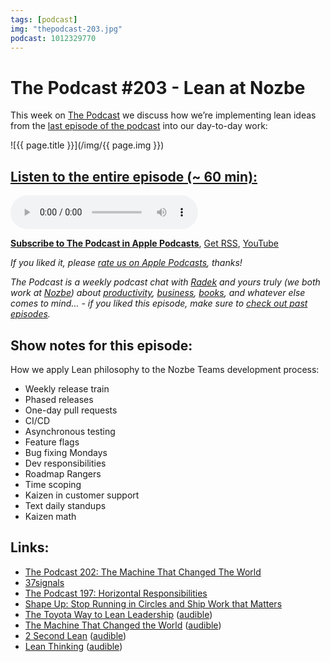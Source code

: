 ```yaml
---
tags: [podcast]
img: "thepodcast-203.jpg"
podcast: 1012329770
---
```


# The Podcast #203 - Lean at Nozbe

This week on [The Podcast][p] we discuss how we’re implementing lean ideas from the [last episode of the podcast](https://sliwinski.com/thepodcast-202) into our day-to-day work:

<!--More-->

![{{ page.title }}](/img/{{ page.img }})

## [Listen to the entire episode (~ 60 min):][e]

<audio controls>
<source src="https://files.nozbe.com/podcast/203.mp3" type="audio/mpeg">
</audio>

**[Subscribe to The Podcast in Apple Podcasts][i]**, [Get RSS][rss], [YouTube][y]

*If you liked it, please [rate us on Apple Podcasts][i], thanks!*

*The Podcast is a weekly podcast chat with [Radek][r] and yours truly (we both work at [Nozbe][n]) about [productivity](/productivity), [business](/business), [books](/books), and whatever else comes to mind… - if you liked this episode, make sure to [check out past episodes](/podcast).*

## Show notes for this episode:

How we apply Lean philosophy to the Nozbe Teams development process:

  * Weekly release train
  * Phased releases
  * One-day pull requests
  * CI/CD
  * Asynchronous testing
  * Feature flags
  * Bug fixing Mondays
  * Dev responsibilities
  * Roadmap Rangers
  * Time scoping
  * Kaizen in customer support
  * Text daily standups
  * Kaizen math

## Links:

  * [The Podcast 202: The Machine That Changed The World](https://thepodcast.fm/episodes/202)
  * [37signals](https://37signals.com/)
  * [The Podcast 197: Horizontal Responsibilities](https://thepodcast.fm/episodes/197)
  * [Shape Up: Stop Running in Circles and Ship Work that Matters](https://basecamp.com/shapeup)
  * [The Toyota Way to Lean Leadership](https://www.amazon.com/Toyota-Way-Lean-Leadership-Development/dp/B0069GLFKI/) ([audible](https://www.audible.com/pd/The-Toyota-Way-to-Lean-Leadership-Audiobook/B0064SC762))
  * [The Machine That Changed the World](https://www.amazon.com/Machine-That-Changed-World-Revolutionizing/dp/0743299795/) ([audible](https://www.audible.com/pd/The-Machine-That-Changed-the-World-Audiobook/B079K5SMD9))
  * [2 Second Lean](https://www.amazon.com/Second-Lean-People-Build-Culture-ebook/dp/B006E8P73W/) ([audible](https://www.audible.com/pd/2-Second-Lean-Audiobook/B00TI2822O))
  * [Lean Thinking](https://www.amazon.com/Lean-Thinking-Corporation-Revised-Updated/dp/0743249275/) ([audible](https://www.audible.com/pd/Lean-Thinking-Audiobook/B002UZDVUY))

[y]: https://michael.gratis/thepodcastyt
[rss]: http://thepodcast.fm/episodes?format=RSS
[e]: http://thepodcast.fm/episodes/203

[p]: https://michael.gratis/thepodcastfm
[n]: https://nozbe.com/?a=mike
[r]: https://michael.gratis/radex
[i]: https://michael.gratis/thepodcast
[o]: https://michael.gratis/ipadonly


